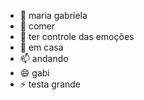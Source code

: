 - 👋 maria gabriela
- 👀 comer
- 🌱 ter controle das emoções
- 💞️ em casa 
- 📫 andando
- 😄 gabi
- ⚡ testa grande 

<!---
ribeirogabi2/ribeirogabi2 is a ✨ special ✨ repository because its `README.md` (this file) appears on your GitHub profile.
You can click the Preview link to take a look at your changes.
--->
